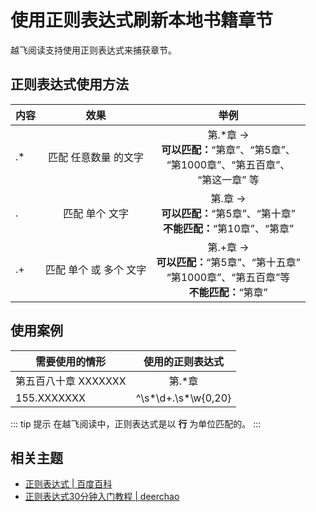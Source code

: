 # 使用正则表达式刷新本地书籍章节

越飞阅读支持使用正则表达式来捕获章节。


## 正则表达式使用方法

| 内容  | 效果                 | 举例
| ---- |:--------------------:|:--------------:|
| .*   | 匹配 任意数量 的文字   | 第.*章 →</br> **可以匹配：**“第章”、“第5章”、</br>“第1000章”、“第五百章”、</br>“第这一章” 等 |
| .    | 匹配 单个 文字         | 第.章 →</br> **可以匹配：**“第5章”、“第十章”</br>**不能匹配：**“第10章”、“第章” |
| .+   | 匹配 单个 或 多个 文字 | 第.+章 →</br> **可以匹配：**“第5章”、“第十五章”</br>“第1000章”、“第五百章”等 </br>**不能匹配：**“第章” |

## 使用案例

| 需要使用的情形 | 使用的正则表达式 |
| ------------- |:---------------:|
| 第五百八十章  XXXXXXX | 第.*章 |
| 155.XXXXXXX      | ^\s*\d+\.\s*\w{0,20} |

::: tip 提示
在越飞阅读中，正则表达式是以 **行** 为单位匹配的。
:::

## 相关主题

- [正则表达式 | 百度百科](http://baike.baidu.com/view/94238.htm)
- [正则表达式30分钟入门教程 | deerchao](http://deerchao.net/tutorials/regex/regex.htm)